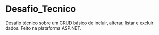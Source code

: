 # Desafio_Tecnico
 Desafio técnico sobre um CRUD básico de incluir, alterar, listar e excluir dados. Feito na plataforma ASP.NET.
